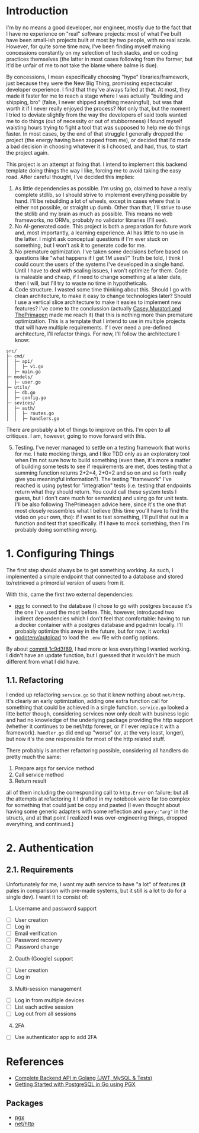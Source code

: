 # Introduction

I'm by no means a good developer, nor engineer, mostly due to the fact that I have no experience on "real" software projects: most of what I've built have been small-ish projects built at most by two people, with no real scale. However, for quite some time now, I've been finding myself making concessions constantly on my selection of tech stacks, and on coding practices themselves (the latter in most cases following from the former, but it'd be unfair of me to not take the blame where balme is due).

By concessions, I mean especifically choosing "hype" libraries/framework, just because they were the New Big Thing, promissing espectacular developer experience. I find that they've always failed at that. At most, they made it faster for me to reach a stage where I was actually "building and shipping, bro" (false, I never shipped anything meaningful), but was that worth it if I never really enjoyed the process? Not only that, but the moment I tried to deviate slightly from the way the developers of said tools wanted me to do things (out of necessity or out of stubbornness) I found myself waisting hours trying to fight a tool that was supposed to help me do things faster. In most cases, by the end of that struggle I generally dropped the project (the energy having been zapped from me), or decided that I'd made a bad decision in choosing whatever it is I choosed, and had, thus, to start the project again.

 This project is an attempt at fixing that. I intend to implement this backend template doing things the way I like, forcing me to avoid taking the easy road. After careful thought, I've decided this implies:
 1. As little dependencies as possible. I'm using go, claimed to have a really complete stdlib, so I should strive to implement everything possible by hand. I'll be rebuilding a lot of wheels, except in cases where that is either not possible, or straight up dumb. Other than that, I'll strive to use the stdlib and my brain as much as possible. This means no web frameworks, no ORMs, probably no validator libraries (I'll see).
 2. No AI-generated code. This project is both a preparation for future work and, most importantly, a learning experience. AI has little to no use in the latter. I might ask conceptual questions if I'm ever stuck on something, but I won't ask it to generate code for me.
 3. No premature optimization. I've taken some decisions before based on questions like "what happens if I get 1M uses?" Truth be told, I think I could count the users of the systems I've developed in a single hand. Until I have to deal with scaling issues, I won't optimize for them. Code is maleable and cheap, if I need to change something at a later date, then I will, but I'll try to waste no time in hypotheticals.
 4. Code structure. I wasted some time thinking about this. Should I go with clean architecture, to make it easy to change technologies later? Should I use a vertical slice architecture to make it easies to implement new features? I've come to the conclussion (actually [Casey Muratori and ThePrimagen](https://www.youtube.com/watch?v=DsAclZbP_Us) made me reach it) that this is nothing more than premature optimization. This is a template that I intend to use in multiple projects that will have multiple requirements. If I ever need a pre-defined architecture, I'll refactor things. For now, I'll follow the architecture I know:
 ```
src/
├─ cmd/
│  ├─ api/
│  │  ├─ v1.go
│  ├─ main.go
├─ models/
│  ├─ user.go
├─ utils/
│  ├─ db.go
│  ├─ config.go
├─ sevices/
│  ├─ auth/
│  │  ├─ routes.go
│  │  ├─ handlers.go
 ```
 There are probably a lot of things to improve on this. I'm open to all critiques. I am, however, going to move forward with this.

 5. Testing. I've never managed to settle on a testing framework that works for me. I hate mocking things, and I like TDD only as an exploratory tool when I'm not sure how to build something (even then, it's more a matter of building some tests to see if requirements are met, does testing that a summing function returns 2+2=4, 2+0=2 and so on and so forth really give you meaningful information?). The testing "framework" I've reached is using pytest for "integration" tests (i.e. testing that endpoints return what they should return. You could call these system tests I guess, but I don't care much for semantics) and using go for unit tests. I'll be also following ThePrimeagen advice here, since it's the one that most closely ressembles what I believe (this time you'll have to find the video on your own, tho): if I want to test something, I'll pull that out in a function and test that specifically. If I have to mock something, then I'm probably doing something wrong.

# 1. Configuring Things

The first step should always be to get something working. As such, I implemented a simple endpoint that connected to a database and stored to/retrieved a primordial version of users from it.

With this, came the first two external dependencies:
- [pgx](https://pkg.go.dev/github.com/jackc/pgx/v5) to connect to the database (I chose to go with postgres because it's the one I've used the most before. This, however, introduced two indirect dependencies which I don't feel that comfortable: having to run a docker container with a postgres database and pgadmin locally. I'll probably optimize this away in the future, but for now, it works)
- [godotenv/autoload](https://github.com/joho/godotenv/autoload) to load the `.env` file with config options. 

By about [commit 1c9d3f89](https://github.com/jerebenitez/go-backend-template/commit/1c9d3f89403f3f2247253e1ffb5f351fbe9fa83a), I had more or less everything I wanted working. I didn't have an update function, but I guessed that it wouldn't be much different from what I did have. 

## 1.1. Refactoring

I ended up refactoring `service.go` so that it knew nothing about `net/http`. It's clearly an early optimization, adding one extra function call for something that could be achieved in a single function. `service.go` looked a litte better though, considering services now only dealt with business logic and had no knowledge of the underlying package providing the http support (whether it continues to be net/http forever, or if I ever replace it with a framework). `handler.go` did end up "worse" (or, at the very least, longer), but now it's the one responsible for most of the http related stuff.

There probably is another refactoring possible, considering all handlers do pretty much the same:
1. Prepare args for service method
2. Call service method
3. Return result

all of them including the corresponding call to `http.Error` on failure; but all the attempts at refactoring it I drafted in my notebook were far too complex for something that could just be copy and pasted (I even thought about having some generic adapters with some reflection and `query:"arg"` in the structs, and at that point I realized I was over-engineering things, dropped everything, and continued.)

# 2. Authentication

## 2.1. Requirements

Unfortunately for me, I want my auth service to have "a lot" of features (it pales in comparisson with pre-made systems, but it still is a lot to do for a single dev). I want it to consist of:

1. Username and password support
  - [ ] User creation
  - [ ] Log in
  - [ ] Email verification
  - [ ] Password recovery
  - [ ] Password change
2. Oauth (Google) support
  - [ ] User creation
  - [ ] Log in
3. Multi-session management
  - [ ] Log in from multiple devices
  - [ ] List each active session
  - [ ] Log out from all sessions
4. 2FA
  - [ ] Use authenticator app to add 2FA

# References

- [Complete Backend API in Golang (JWT, MySQL & Tests)](https://www.youtube.com/watch?v=7VLmLOiQ3ck)
- [Getting Started with PostgreSQL in Go using PGX](https://betterstack.com/community/guides/scaling-go/postgresql-pgx-golang/)

## Packages

- [pgx](https://pkg.go.dev/github.com/jackc/pgx/v5)
- [net/http](https://pkg.go.dev/net/http)
